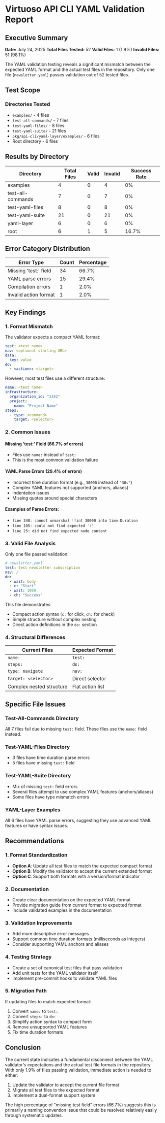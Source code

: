 # Virtuoso API CLI YAML Validation Report

## Executive Summary

**Date:** July 24, 2025
**Total Files Tested:** 52
**Valid Files:** 1 (1.9%)
**Invalid Files:** 51 (98.1%)

The YAML validation testing reveals a significant mismatch between the expected YAML format and the actual test files in the repository. Only one file (`newsletter.yaml`) passes validation out of 52 tested files.

## Test Scope

### Directories Tested

- `examples/` - 4 files
- `test-all-commands/` - 7 files
- `test-yaml-files/` - 8 files
- `test-yaml-suite/` - 21 files
- `pkg/api-cli/yaml-layer/examples/` - 6 files
- Root directory - 6 files

## Results by Directory

| Directory         | Total Files | Valid | Invalid | Success Rate |
| ----------------- | ----------- | ----- | ------- | ------------ |
| examples          | 4           | 0     | 4       | 0%           |
| test-all-commands | 7           | 0     | 7       | 0%           |
| test-yaml-files   | 8           | 0     | 8       | 0%           |
| test-yaml-suite   | 21          | 0     | 21      | 0%           |
| yaml-layer        | 6           | 0     | 6       | 0%           |
| root              | 6           | 1     | 5       | 16.7%        |

## Error Category Distribution

| Error Type            | Count | Percentage |
| --------------------- | ----- | ---------- |
| Missing 'test:' field | 34    | 66.7%      |
| YAML parse errors     | 15    | 29.4%      |
| Compilation errors    | 1     | 2.0%       |
| Invalid action format | 1     | 2.0%       |

## Key Findings

### 1. Format Mismatch

The validator expects a compact YAML format:

```yaml
test: <test name>
nav: <optional starting URL>
data:
  key: value
do:
  - <action>: <target>
```

However, most test files use a different structure:

```yaml
name: <test name>
infrastructure:
  organization_id: "2242"
  project:
    name: "Project Name"
steps:
  - type: <command>
    target: <selector>
```

### 2. Common Issues

#### Missing 'test:' Field (66.7% of errors)

- Files use `name:` instead of `test:`
- This is the most common validation failure

#### YAML Parse Errors (29.4% of errors)

- Incorrect time duration format (e.g., `30000` instead of `"30s"`)
- Complex YAML features not supported (anchors, aliases)
- Indentation issues
- Missing quotes around special characters

#### Examples of Parse Errors:

- `line 348: cannot unmarshal !!int 30000 into time.Duration`
- `line 105: could not find expected ':'`
- `line 25: did not find expected node content`

### 3. Valid File Analysis

Only one file passed validation:

```yaml
# newsletter.yaml
test: test newsletter subscription
nav: /
do:
  - wait: body
  - c: "Start"
  - wait: 1000
  - ch: "Success"
```

This file demonstrates:

- Compact action syntax (`c:` for click, `ch:` for check)
- Simple structure without complex nesting
- Direct action definitions in the `do:` section

### 4. Structural Differences

| Current Files            | Expected Format  |
| ------------------------ | ---------------- |
| `name:`                  | `test:`          |
| `steps:`                 | `do:`            |
| `type: navigate`         | `nav:`           |
| `target: <selector>`     | Direct selector  |
| Complex nested structure | Flat action list |

## Specific File Issues

### Test-All-Commands Directory

All 7 files fail due to missing `test:` field. These files use the `name:` field instead.

### Test-YAML-Files Directory

- 3 files have time duration parse errors
- 5 files have missing `test:` field

### Test-YAML-Suite Directory

- Mix of missing `test:` field errors
- Several files attempt to use complex YAML features (anchors/aliases)
- Some files have type mismatch errors

### YAML-Layer Examples

All 6 files have YAML parse errors, suggesting they use advanced YAML features or have syntax issues.

## Recommendations

### 1. Format Standardization

- **Option A**: Update all test files to match the expected compact format
- **Option B**: Modify the validator to accept the current extended format
- **Option C**: Support both formats with a version/format indicator

### 2. Documentation

- Create clear documentation on the expected YAML format
- Provide migration guide from current format to expected format
- Include validated examples in the documentation

### 3. Validation Improvements

- Add more descriptive error messages
- Support common time duration formats (milliseconds as integers)
- Consider supporting YAML anchors and aliases

### 4. Testing Strategy

- Create a set of canonical test files that pass validation
- Add unit tests for the YAML validator itself
- Implement pre-commit hooks to validate YAML files

### 5. Migration Path

If updating files to match expected format:

1. Convert `name:` to `test:`
2. Convert `steps:` to `do:`
3. Simplify action syntax to compact form
4. Remove unsupported YAML features
5. Fix time duration formats

## Conclusion

The current state indicates a fundamental disconnect between the YAML validator's expectations and the actual test file formats in the repository. With only 1.9% of files passing validation, immediate action is needed to either:

1. Update the validator to accept the current file format
2. Migrate all test files to the expected format
3. Implement a dual-format support system

The high percentage of "missing test field" errors (66.7%) suggests this is primarily a naming convention issue that could be resolved relatively easily through systematic updates.
